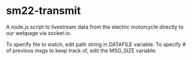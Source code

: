 # sm22-transmit

A node.js script to livestream data from the electric motorcycle directly to our webpage via socket.io.

To specify file to watch, edit path string in DATAFILE variable.
To specify # of previous msgs to keep track of, edit the MSG_SIZE variable.
